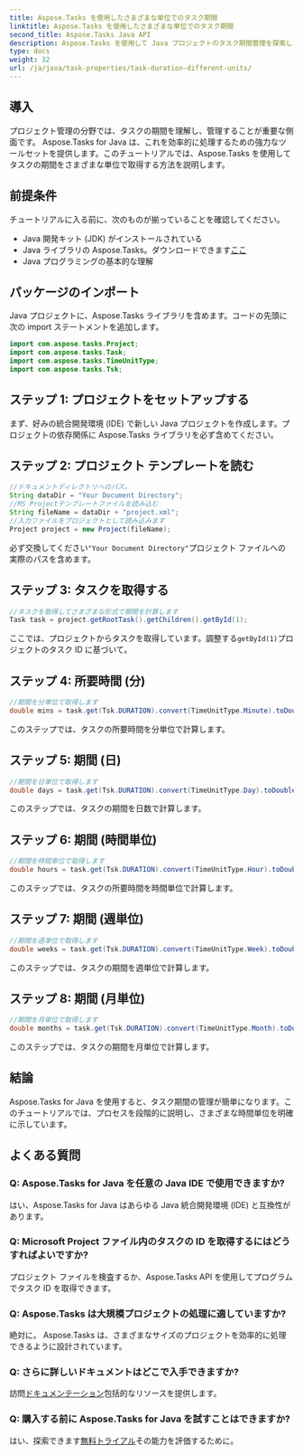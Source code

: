 ```yaml
---
title: Aspose.Tasks を使用したさまざまな単位でのタスク期間
linktitle: Aspose.Tasks を使用したさまざまな単位でのタスク期間
second_title: Aspose.Tasks Java API
description: Aspose.Tasks を使用して Java プロジェクトのタスク期間管理を探索します。期間を分、日、時間、週、月単位で正確に計算して変換します。
type: docs
weight: 32
url: /ja/java/task-properties/task-duration-different-units/
---
```

## 導入
プロジェクト管理の分野では、タスクの期間を理解し、管理することが重要な側面です。 Aspose.Tasks for Java は、これを効率的に処理するための強力なツールセットを提供します。このチュートリアルでは、Aspose.Tasks を使用してタスクの期間をさまざまな単位で取得する方法を説明します。
## 前提条件
チュートリアルに入る前に、次のものが揃っていることを確認してください。
- Java 開発キット (JDK) がインストールされている
- Java ライブラリの Aspose.Tasks。ダウンロードできます[ここ](https://releases.aspose.com/tasks/java/)
- Java プログラミングの基本的な理解
## パッケージのインポート
Java プロジェクトに、Aspose.Tasks ライブラリを含めます。コードの先頭に次の import ステートメントを追加します。
```java
import com.aspose.tasks.Project;
import com.aspose.tasks.Task;
import com.aspose.tasks.TimeUnitType;
import com.aspose.tasks.Tsk;
```
## ステップ 1: プロジェクトをセットアップする
まず、好みの統合開発環境 (IDE) で新しい Java プロジェクトを作成します。プロジェクトの依存関係に Aspose.Tasks ライブラリを必ず含めてください。
## ステップ 2: プロジェクト テンプレートを読む
```java
//ドキュメントディレクトリへのパス。
String dataDir = "Your Document Directory";
//MS Projectテンプレートファイルを読み込む
String fileName = dataDir + "project.xml";
//入力ファイルをプロジェクトとして読み込みます
Project project = new Project(fileName);
```
必ず交換してください`"Your Document Directory"`プロジェクト ファイルへの実際のパスを含めます。
## ステップ 3: タスクを取得する
```java
//タスクを取得してさまざまな形式で期間を計算します
Task task = project.getRootTask().getChildren().getById(1);
```
ここでは、プロジェクトからタスクを取得しています。調整する`getById(1)`プロジェクトのタスク ID に基づいて。
## ステップ 4: 所要時間 (分)
```java
//期間を分単位で取得します
double mins = task.get(Tsk.DURATION).convert(TimeUnitType.Minute).toDouble();
```
このステップでは、タスクの所要時間を分単位で計算します。
## ステップ 5: 期間 (日)
```java
//期間を日単位で取得します
double days = task.get(Tsk.DURATION).convert(TimeUnitType.Day).toDouble();
```
このステップでは、タスクの期間を日数で計算します。
## ステップ 6: 期間 (時間単位)
```java
//期間を時間単位で取得します
double hours = task.get(Tsk.DURATION).convert(TimeUnitType.Hour).toDouble();
```
このステップでは、タスクの所要時間を時間単位で計算します。
## ステップ 7: 期間 (週単位)
```java
//期間を週単位で取得します
double weeks = task.get(Tsk.DURATION).convert(TimeUnitType.Week).toDouble();
```
このステップでは、タスクの期間を週単位で計算します。
## ステップ 8: 期間 (月単位)
```java
//期間を月単位で取得します
double months = task.get(Tsk.DURATION).convert(TimeUnitType.Month).toDouble();
```
このステップでは、タスクの期間を月単位で計算します。
## 結論
Aspose.Tasks for Java を使用すると、タスク期間の管理が簡単になります。このチュートリアルでは、プロセスを段階的に説明し、さまざまな時間単位を明確に示しています。
## よくある質問
### Q: Aspose.Tasks for Java を任意の Java IDE で使用できますか?
はい、Aspose.Tasks for Java はあらゆる Java 統合開発環境 (IDE) と互換性があります。
### Q: Microsoft Project ファイル内のタスクの ID を取得するにはどうすればよいですか?
プロジェクト ファイルを検査するか、Aspose.Tasks API を使用してプログラムでタスク ID を取得できます。
### Q: Aspose.Tasks は大規模プロジェクトの処理に適していますか?
絶対に。 Aspose.Tasks は、さまざまなサイズのプロジェクトを効率的に処理できるように設計されています。
### Q: さらに詳しいドキュメントはどこで入手できますか?
訪問[ドキュメンテーション](https://reference.aspose.com/tasks/java/)包括的なリソースを提供します。
### Q: 購入する前に Aspose.Tasks for Java を試すことはできますか?
はい、探索できます[無料トライアル](https://releases.aspose.com/)その能力を評価するために。